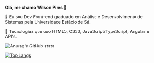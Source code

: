 <b>Olá, me chamo Wilson Pires 👋</b>

🔭 Eu sou Dev Front-end graduado em Análise e Desenvolvimento de Sistemas pela Universidade Estácio de Sá.

🌱 Tecnologias que uso HTML5, CSS3, JavaScript/TypeScript, Angular e API's.


![Anurag's GitHub stats](https://github-readme-stats.vercel.app/api?username=wilsonpiress&show_icons=true&theme=dracula)

[![Top Langs](https://github-readme-stats.vercel.app/api/top-langs/?username=wilsonpiress&layout=compact)](https://github.com/anuraghazra/github-readme-stats)
